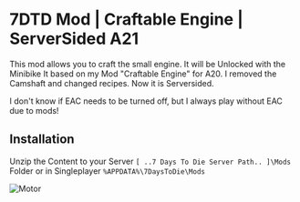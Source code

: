 # 7DTD Mod | Craftable Engine | ServerSided A21

This mod allows you to craft the small engine. It will be Unlocked with the Minibike
It based on my Mod "Craftable Engine" for A20.
I removed the Camshaft and changed recipes. Now it is Serversided.

I don't know if EAC needs to be turned off, but I always play without EAC due to mods!

## Installation

Unzip the Content to your Server `[ ..7 Days To Die Server Path.. ]\Mods` Folder
or in Singleplayer `%APPDATA%\7DaysToDie\Mods`


![Motor](https://razrnet.de/serverthings/motor.png)
